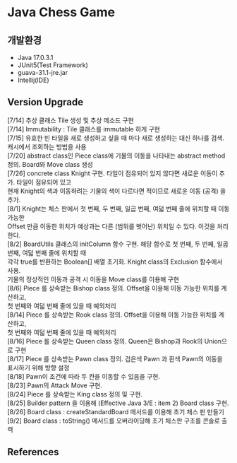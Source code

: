 # Java Chess Game 

## 개발환경

- Java 17.0.3.1   
- JUnit5(Test Framework)
- guava-31.1-jre.jar  
- Intellij(IDE)

## Version Upgrade

[7/14] 추상 클래스 Tile 생성 및 추상 메소드 구현  
[7/14] Immutability : Tile 클래스를 immutable 하게 구현  
[7/15] 유효한 빈 타일을 새로 생성하고 싶을 때 마다 새로 생성하는 대신 하나를 검색.
캐시에서 조회하는 방법을 사용     
[7/20] abstract class인 Piece class에 기물의 이동을 나타내는 abstract method 정의.
Board와 Move class 생성  
[7/26] concrete class Knight 구현. 타일이 점유되어 있지 않다면 새로운 이동이 추가. 타일이 점유되어 있고  
현재 Knight의 색과 이동하려는 기물의 색이 다르다면 적이므로 새로운 이동 (공격) 을 추가.  
[8/1] Knight는 체스 판에서 첫 번째, 두 번째, 일곱 번째, 여덟 번째 줄에 위치할 때 이동 가능한  
Offset 만큼 이동한 위치가 예상과는 다른 (범위를 벗어난) 위치일 수 있다. 이것을 처리한다.  
[8/2] BoardUtils 클래스의 initColumn 함수 구현. 해당 함수로 첫 번째, 두 번째, 일곱 번째, 여덟 번째 줄에 위치할 때  
각각 true를 반환하는 Boolean[] 배열 초기화. Knight class의 Exclusion 함수에서 사용.  
기물의 정상적인 이동과 공격 시 이동을 Move class를 이용해 구현  
[8/6] Piece 를 상속받는 Bishop class 정의. Offset을 이용해 이동 가능한 위치를 계산하고,  
첫 번째와 여덟 번째 줄에 있을 때 예외처리  
[8/14] Piece 를 상속받는 Rook class 정의. Offset을 이용해 이동 가능한 위치를 계산하고,  
첫 번째와 여덟 번째 줄에 있을 때 예외처리  
[8/16] Piece 를 상속받는 Queen class 정의. Queen은 Bishop과 Rook의 Union으로 구현  
[8/17] Piece 를 상속받는 Pawn class 정의. 검은색 Pawn 과 흰색 Pawn의 이동을 표시하기 위해 방향 설정  
[8/18] Pawn이 조건에 따라 두 칸을 이동할 수 있음을 구현.  
[8/23] Pawn의 Attack Move 구현.  
[8/24] Piece 를 상속받는 King class 정의 및 구현.  
[8/25] Builder pattern 을 이용해 (Effective Java 3/E : item 2) Board class 구현.  
[8/26] Board class : createStandardBoard 메서드를 이용해 초기 체스 판 만들기
[9/2] Board class : toString() 메서드를 오버라이딩해 초기 체스판 구조를 콘솔로 출력


## References







 